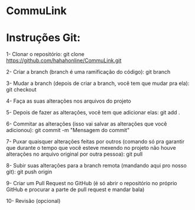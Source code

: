 # CommuLink

# Instruções Git:

1- Clonar o repositório:
   git clone https://github.com/hahahonline/CommuLink.git

2- Criar a branch (branch é uma ramificação do código):
   git branch <nome-da-nova-branch>

3- Mudar a branch (depois de criar a branch, você tem que mudar pra ela):
   git checkout <nome-da-nova-branch>

4- Faça as suas alterações nos arquivos do projeto

5- Depois de fazer as alterações, você tem que adicionar elas:
   git add .

6- Commitar as alterações (isso vai salvar as alterações que você adicionou):
   git commit -m "Mensagem do commit"

7- Puxar quaisquer alterações feitas por outros (comando só pra garantir que durante o tempo que você esteve mexendo no projeto não houve alterações no arquivo original por outra pessoa):
   git pull

8- Subir suas alterações para a branch remota (mandando aqui pro nosso git):
   git push origin <nome-da-sua-nova-branch>

9- Criar um Pull Request no GitHub (é só abrir o repositório no próprio GitHub e procurar a parte de pull request e mandar bala)

10- Revisão (opcional)
